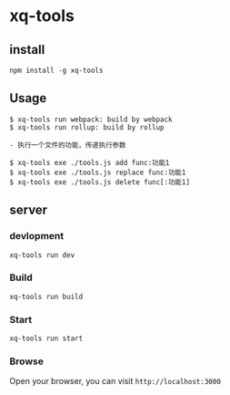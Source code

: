# xq-tools

## install

```
npm install -g xq-tools
```


## Usage

```
$ xq-tools run webpack: build by webpack
$ xq-tools run rollup: build by rollup

- 执行一个文件的功能，传递执行参数

$ xq-tools exe ./tools.js add func:功能1
$ xq-tools exe ./tools.js replace func:功能1
$ xq-tools exe ./tools.js delete func[:功能1]
```

## server

### devlopment

```
xq-tools run dev
```


### Build

```
xq-tools run build
```

### Start

```
xq-tools run start
```

### Browse

Open your browser, you can visit `http://localhost:3000`

